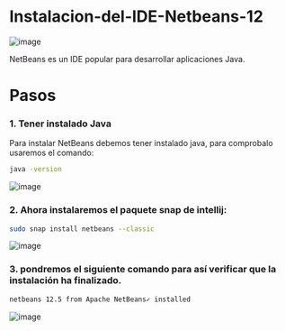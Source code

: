 # Instalacion-del-IDE-Netbeans-12

![image](https://user-images.githubusercontent.com/91153605/136290065-dbeafef0-6917-482b-8b97-28d3a8b9cfea.png)

NetBeans es un IDE popular para desarrollar aplicaciones Java.

# Pasos

### 1. Tener instalado Java

Para instalar NetBeans debemos tener instalado java, para comprobalo usaremos el comando: 

```bash
java -version
```
![image](https://user-images.githubusercontent.com/91153605/136288905-03a9d42a-3174-4b0a-856f-880438dcf5b8.png)

### 2. Ahora instalaremos el paquete snap de intellij:

```bash 
sudo snap install netbeans --classic
```
![image](https://user-images.githubusercontent.com/91153605/136289065-1f50ea91-f125-4974-8db5-3191f6a90db6.png)

### 3. pondremos el siguiente comando para así verificar que la instalación ha finalizado.

```bash
netbeans 12.5 from Apache NetBeans✓ installed

```
![image](https://user-images.githubusercontent.com/91153605/136289153-915a641f-2187-4c11-a37a-c05240a53037.png)



